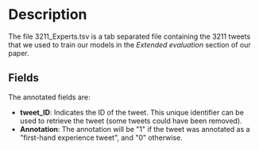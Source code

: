 # Description
The file 3211_Experts.tsv is a tab separated file containing the 3211 tweets that we used to train our models in the *Extended evaluation* section of our paper.

## Fields
The annotated fields are:
* **tweet_ID**: Indicates the ID of the tweet. This unique identifier can be used to retrieve the tweet (some tweets could have been removed).
* **Annotation**: The annotation will be "1" if the tweet was annotated as a "first-hand experience tweet", and "0" otherwise.